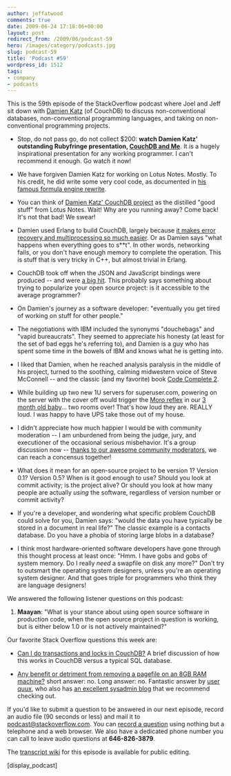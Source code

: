 ```yaml
---
author: jeffatwood
comments: true
date: 2009-06-24 17:18:06+00:00
layout: post
redirect_from: /2009/06/podcast-59
hero: /images/category/podcasts.jpg
slug: podcast-59
title: 'Podcast #59'
wordpress_id: 1512
tags:
- company
- podcasts
---
```


This is the 59th episode of the StackOverflow podcast where Joel and
Jeff sit down with [Damien Katz](http://damienkatz.net/) (of CouchDB) to discuss non-conventional databases, non-conventional programming languages, and taking on non-conventional programming projects.






  * Stop, do not pass go, do not collect $200: **watch Damien Katz' outstanding Rubyfringe presentation, [CouchDB and Me](http://www.infoq.com/presentations/katz-couchdb-and-me)**. It is a hugely inspirational presentation for any working programmer. I can't recommend it enough. Go watch it now!


  * We have forgiven Damien Katz for working on Lotus Notes. Mostly. To his credit, he did write some very cool code, as documented in [his famous formula engine rewrite](http://damienkatz.net/2005/01/formula-engine-rewrite.html).


  * You can think of [Damien Katz' CouchDB project](http://couchdb.apache.org/) as the distilled "good stuff" from Lotus Notes. Wait! Why are you running away? Come back! It's not that bad! We swear!  



  * Damien used Erlang to build CouchDB, largely because [it makes error recovery and multiprocessing so much easier](http://damienkatz.net/2006/06/one_reason_i_ch.html). Or as Damien says "what happens when everything goes to s**t". In other words, networking fails, or you don't have enough memory to complete the operation. This is stuff that is very tricky in C++, but almost trivial in Erlang.


  * CouchDB took off when the JSON and JavaScript bindings were produced -- and were [a big hit](http://damienkatz.net/2007/09/couchdb_strikes.html). This probably says something about trying to popularize your open source project: is it accessible to the average programmer?


  * On Damien's journey as a software developer: "eventually you get tired of working on stuff for other people."   



  * The negotiations with IBM included the synonyms "douchebags" and "vapid bureaucrats". They seemed to appreciate his honesty (at least for the set of bad eggs he's referring to), and Damien is a guy who has spent some time in the bowels of IBM and knows what he is getting into.  



  * I liked that Damien, when he reached analysis paralysis in the middle of his project, turned to the soothing, calming midwestern voice of Steve McConnell -- and the classic (and my favorite) book [Code Complete 2](http://www.amazon.com/exec/obidos/ASIN/0735619670/codinghorror-20).


  * While building up two new 1U servers for superuser.com, powering on the server with the cover off would trigger the [Moro reflex](http://en.wikipedia.org/wiki/Moro_reflex) in our [3 month old baby](http://twitter.com/rockhardawesome)... two rooms over! That's how loud they are. REALLY loud. I was happy to have UPS take those out of my house.


  * I didn't appreciate how much happier I would be with community moderation -- I am unburdened from being the judge, jury, and executioner of the occasional serious misbehavior. It's a group discussion now -- [thanks to our awesome community moderators](http://blog.stackoverflow.com/2009/05/welcome-new-community-moderators/), we can reach a concensus together!


  * What does it mean for an open-source project to be version 1? Version 0.1? Version 0.5? When is it good enough to use? Should you look at commit activity; is the project alive? Or should you look at how many people are actually _using_ the software, regardless of version number or commit activity?


  * If you're a developer, and wondering what specific problem CouchDB could solve for you, Damien says: "would the data you have typically be stored in a document in real life?" The classic example is a contacts database. Do you have a phobia of storing large blobs in a database?


  * I think most hardware-oriented software developers have gone through this thought process at least once: "Hmm. I have gobs and gobs of system memory. Do I really _need_ a swapfile on disk any more?" Don't try to outsmart the operating system designers, unless you're an operating system designer. And that goes triple for programmers who think they are language designers!




We answered the following listener questions on this podcast:






  1. **Maayan**: "What is your stance about using open source software in production code, when the open source project in question is working, but is either below 1.0 or is not actively maintained?"




Our favorite Stack Overflow questions this week are:






  * [Can I do transactions and locks in CouchDB?](http://stackoverflow.com/questions/299723/can-i-do-transactions-and-locks-in-couchdb) A brief discussion of how this works in CouchDB versus a typical SQL database.  



  * [Any benefit or detriment from removing a pagefile on an 8GB RAM machine?](http://serverfault.com/questions/23621/any-benefit-or-detriment-from-removing-a-pagefile-on-an-8gb-ram-machine) short answer: no. Long answer: no. Fantastic answer by [user quux](http://serverfault.com/users/3437/quux), who also has [an excellent sysadmin blog](http://quux.tumblr.com/) that we recommend checking out.  






If you'd like to submit a question to be answered in our next episode, record an audio file (90 seconds or less) and mail it to [podcast@stackoverflow.com](mailto:podcast@stackoverflow.com). You can [record a question](http://blog.stackoverflow.com/index.php/2008/05/recording-podcast-questions-using-your-telephone/) using nothing but a telephone and a web browser. We also have a dedicated phone number you can call to leave audio questions at **646-826-3879**.






The [transcript wiki](https://stackoverflow.fogbugz.com/default.asp?W29065) for this episode is available for public editing.






[display_podcast]




